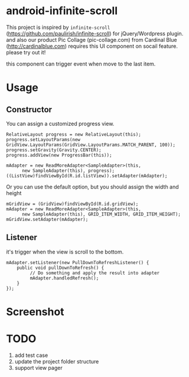 android-infinite-scroll
======================

This project is inspired by `infinite-scroll` (https://github.com/paulirish/infinite-scroll) for jQuery/Wordpress plugin. and also our product Pic Collage (pic-collage.com) from Cardinal Blue (http://cardinalblue.com) requires this UI component on socail feature. please try out it!

this component can trigger event when move to the last item.


Usage
=====

Constructor
-----------

You can assign a customized progress view.

```
RelativeLayout progress = new RelativeLayout(this);
progress.setLayoutParams(new GridView.LayoutParams(GridView.LayoutParams.MATCH_PARENT, 100));
progress.setGravity(Gravity.CENTER);
progress.addView(new ProgressBar(this));

mAdapter = new ReadMoreAdapter<SampleAdapter>(this,
      new SampleAdapter(this), progress);
((ListView)findViewById(R.id.listView)).setAdapter(mAdapter);
```

Or you can use the default option, but you should assign the width and height

```
mGridView = (GridView)findViewById(R.id.gridView);
mAdapter = new ReadMoreAdapter<SampleAdapter>(this,
      new SampleAdapter(this), GRID_ITEM_WIDTH, GRID_ITEM_HEIGHT);
mGridView.setAdapter(mAdapter);
```

Listener
--------

it's trigger when the view is scroll to the bottom.

```
mAdapter.setListener(new PullDownToRefreshListener() {
    public void pullDownToRefresh() {
         // Do something and apply the result into adapter
         mAdapter.handledRefresh();
    }
});
```


Screenshot
==========



TODO
====

1. add test case
2. update the project folder structure
3. support view pager
